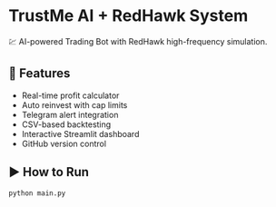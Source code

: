 # TrustMe AI + RedHawk System

💹 AI-powered Trading Bot with RedHawk high-frequency simulation.

## 🚀 Features
- Real-time profit calculator
- Auto reinvest with cap limits
- Telegram alert integration
- CSV-based backtesting
- Interactive Streamlit dashboard
- GitHub version control

## ▶️ How to Run
```bash
python main.py
